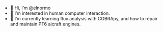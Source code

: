 - 👋 Hi, I’m @elnormo
- 👀 I’m interested in human computer interaction.
- 🌱 I’m currently learning flux analysis with COBRApy, and how to repair and maintain PT6 aicraft engines.

<!---
elnormo/elnormo is a ✨ special ✨ repository because its `README.md` (this file) appears on your GitHub profile.
You can click the Preview link to take a look at your changes.
--->
